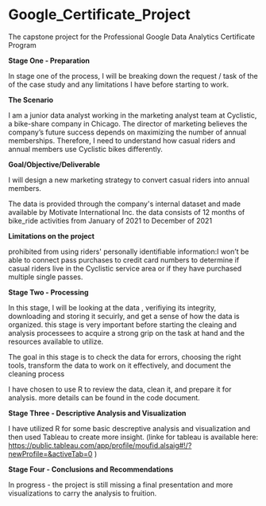 # Google_Certificate_Project
The capstone project for the Professional Google Data Analytics Certificate Program

**Stage One - Preparation**

In stage one of the process, I will be breaking down the request / task of the of the case study and any limitations I have before starting to work.

**The Scenario**

I am a junior data analyst working in the marketing analyst team at Cyclistic, a bike-share company in Chicago. The director
of marketing believes the company’s future success depends on maximizing the number of annual memberships. Therefore, I need to understand how casual riders and annual members use Cyclistic bikes differently.

**Goal/Objective/Deliverable**

I will design a new marketing strategy to convert casual riders into annual members. 

The data is provided through the company's internal dataset and made available by Motivate International Inc. the data consists of 12 months of bike_ride activities from January of 2021 to December of 2021 


**Limitations on the project** 

prohibited from using riders' personally identifiable information:I won’t be able to connect pass purchases to credit card numbers to determine if casual riders live in the Cyclistic service area or if they have purchased multiple single passes.

**Stage Two - Processing**

In this stage, I will be looking at the data , verifiying its integrity, downloading and storing it secuirly, and get a sense of how the data is organized. 
this stage is very important before starting the cleaing and analysis processees to acquire a strong grip on the task at hand and the resources available to utilize. 

The goal in this stage is to check the data for errors, choosing the right tools, transform the data to work on it effectively, and document the cleaning process

I have chosen to use R to review the data, clean it, and prepare it for analysis. 
more details can be found in the code document.


**Stage Three - Descriptive Analysis and Visualization** 

I have utilized R for some basic descreptive analysis and visualization and then used Tableau to create more insight. 
(linke for tableau is available here: https://public.tableau.com/app/profile/moufid.alsaig#!/?newProfile=&activeTab=0 ) 

**Stage Four - Conclusions and Recommendations** 

In progress - the project is still missing a final presentation and more visualizations to carry the analysis to fruition. 
